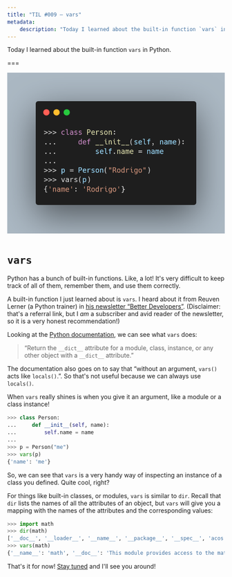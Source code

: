 ```yaml
---
title: "TIL #009 – vars"
metadata:
    description: "Today I learned about the built-in function `vars` in Python."
---
```


Today I learned about the built-in function `vars` in Python.

===

![Example usage of `vars` in the Python REPL.](thumbnail.png)


# `vars`

Python has a bunch of built-in functions.
Like, a lot!
It's very difficult to keep track of all of them, remember them,
and use them correctly.

A built-in function I just learned about is `vars`.
I heard about it from Reuven Lerner (a Python trainer) in [his newsletter “Better Developers”][better-devs-ref].
(Disclaimer: that's a referral link, but I _am_ a subscriber and avid reader of the newsletter,
so it is a very honest recommendation!)

Looking at the [Python documentation][py-docs-vars], we can see what `vars` does:

 > “Return the `__dict__` attribute for a module, class, instance, or any other object with a `__dict__` attribute.”

The documentation also goes on to say that “without an argument, `vars()` acts like `locals()`.”.
So that's not useful because we can always use `locals()`.

When `vars` really shines is when you give it an argument, like a module or a class instance!

```py
>>> class Person:
...     def __init__(self, name):
...         self.name = name
...
>>> p = Person("me")
>>> vars(p)
{'name': 'me'}
```

So, we can see that `vars` is a very handy way of inspecting an instance of a class you defined.
Quite cool, right?

For things like built-in classes, or modules, `vars` is similar to `dir`.
Recall that `dir` lists the names of all the attributes of an object,
but `vars` will give you a mapping with the names of the attributes and the corresponding values:

```py
>>> import math
>>> dir(math)
['__doc__', '__loader__', '__name__', '__package__', '__spec__', 'acos', 'acosh', 'asin', 'asinh', 'atan', 'atan2', 'atanh', 'ceil', 'comb', 'copysign', 'cos', 'cosh', 'degrees', 'dist', 'e', 'erf', 'erfc', 'exp', 'expm1', 'fabs', 'factorial', 'floor', 'fmod', 'frexp', 'fsum', 'gamma', 'gcd', 'hypot', 'inf', 'isclose', 'isfinite', 'isinf', 'isnan', 'isqrt', 'lcm', 'ldexp', 'lgamma', 'log', 'log10', 'log1p', 'log2', 'modf', 'nan', 'nextafter', 'perm', 'pi', 'pow', 'prod', 'radians', 'remainder', 'sin', 'sinh', 'sqrt', 'tan', 'tanh', 'tau', 'trunc', 'ulp']
>>> vars(math)
{'__name__': 'math', '__doc__': 'This module provides access to the mathematical functions\ndefined by the C standard.', ...}
```

That's it for now! [Stay tuned][subscribe] and I'll see you around!

[subscribe]: /subscribe
[better-devs-ref]: https://sparklp.co/4958f81b
[py-docs-vars]: https://docs.python.org/3/library/functions.html#vars
